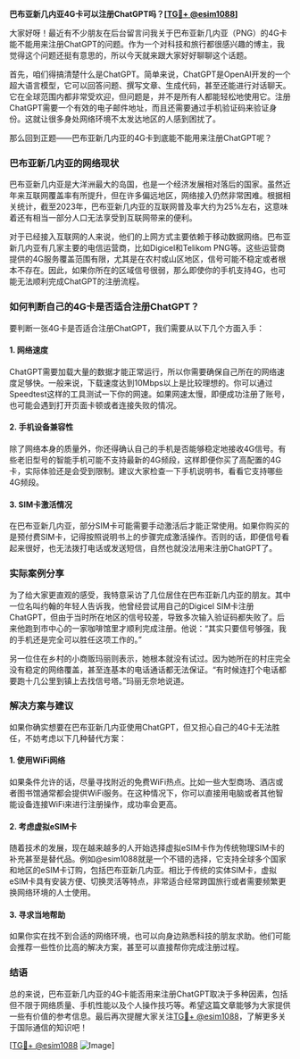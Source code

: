 **巴布亚新几内亚4G卡可以注册ChatGPT吗？[[TG💪+ @esim1088](https://t.me/s/esim1088)]**

大家好呀！最近有不少朋友在后台留言问我关于巴布亚新几内亚（PNG）的4G卡能不能用来注册ChatGPT的问题。作为一个对科技和旅行都很感兴趣的博主，我觉得这个问题还挺有意思的，所以今天就来跟大家好好聊聊这个话题。

首先，咱们得搞清楚什么是ChatGPT。简单来说，ChatGPT是OpenAI开发的一个超大语言模型，它可以回答问题、撰写文章、生成代码，甚至还能进行对话聊天。它在全球范围内都非常受欢迎，但问题是，并不是所有人都能轻松地使用它。注册ChatGPT需要一个有效的电子邮件地址，而且还需要通过手机验证码来验证身份。这就让很多身处网络环境不太发达地区的人感到困扰了。

那么回到正题——巴布亚新几内亚的4G卡到底能不能用来注册ChatGPT呢？

### 巴布亚新几内亚的网络现状

巴布亚新几内亚是大洋洲最大的岛国，也是一个经济发展相对落后的国家。虽然近年来互联网覆盖率有所提升，但在许多偏远地区，网络接入仍然非常困难。根据相关统计，截至2023年，巴布亚新几内亚的互联网普及率大约为25%左右，这意味着还有相当一部分人口无法享受到互联网带来的便利。

对于已经接入互联网的人来说，他们的上网方式主要依赖于移动数据网络。巴布亚新几内亚有几家主要的电信运营商，比如Digicel和Telikom PNG等。这些运营商提供的4G服务覆盖范围有限，尤其是在农村或山区地区，信号可能不稳定或者根本不存在。因此，如果你所在的区域信号很弱，那么即使你的手机支持4G，也可能无法顺利完成ChatGPT的注册流程。

### 如何判断自己的4G卡是否适合注册ChatGPT？

要判断一张4G卡是否适合注册ChatGPT，我们需要从以下几个方面入手：

#### 1. 网络速度
ChatGPT需要加载大量的数据才能正常运行，所以你需要确保自己所在的网络速度足够快。一般来说，下载速度达到10Mbps以上是比较理想的。你可以通过Speedtest这样的工具测试一下你的网速。如果网速太慢，即便成功注册了账号，也可能会遇到打开页面卡顿或者连接失败的情况。

#### 2. 手机设备兼容性
除了网络本身的质量外，你还得确认自己的手机是否能够稳定地接收4G信号。有些老旧型号的智能手机可能不支持最新的4G频段，这样即便你买了高配置的4G卡，实际体验还是会受到限制。建议大家检查一下手机说明书，看看它支持哪些4G频段。

#### 3. SIM卡激活情况
在巴布亚新几内亚，部分SIM卡可能需要手动激活后才能正常使用。如果你购买的是预付费SIM卡，记得按照说明书上的步骤完成激活操作。否则的话，即便信号看起来很好，也无法拨打电话或发送短信，自然也就没法用来注册ChatGPT了。

### 实际案例分享

为了给大家更直观的感受，我特意采访了几位居住在巴布亚新几内亚的朋友。其中一位名叫约翰的年轻人告诉我，他曾经尝试用自己的Digicel SIM卡注册ChatGPT，但由于当时所在地区的信号较差，导致多次输入验证码都失败了。后来他跑到市中心的一家咖啡馆里才顺利完成注册。他说：“其实只要信号够强，我的手机还是完全可以胜任这项工作的。”

另一位住在乡村的小商贩玛丽则表示，她根本就没有试过。因为她所在的村庄完全没有稳定的网络覆盖，甚至连基本的电话通话都无法保证。“有时候连打个电话都要跑十几公里到镇上去找信号塔。”玛丽无奈地说道。

### 解决方案与建议

如果你确实想要在巴布亚新几内亚使用ChatGPT，但又担心自己的4G卡无法胜任，不妨考虑以下几种替代方案：

#### 1. 使用WiFi网络
如果条件允许的话，尽量寻找附近的免费WiFi热点。比如一些大型商场、酒店或者图书馆通常都会提供WiFi服务。在这种情况下，你可以直接用电脑或者其他智能设备连接WiFi来进行注册操作，成功率会更高。

#### 2. 考虑虚拟eSIM卡
随着技术的发展，现在越来越多的人开始选择虚拟eSIM卡作为传统物理SIM卡的补充甚至是替代品。例如@esim1088就是一个不错的选择，它支持全球多个国家和地区的eSIM卡订购，包括巴布亚新几内亚。相比于传统的实体SIM卡，虚拟eSIM卡具有安装方便、切换灵活等特点，非常适合经常跨国旅行或者需要频繁更换网络环境的人士使用。

#### 3. 寻求当地帮助
如果你实在找不到合适的网络环境，也可以向身边熟悉科技的朋友求助。他们可能会推荐一些性价比高的解决方案，甚至可以直接帮你完成注册过程。

### 结语

总的来说，巴布亚新几内亚的4G卡能否用来注册ChatGPT取决于多种因素，包括但不限于网络质量、手机性能以及个人操作技巧等。希望这篇文章能够为大家提供一些有价值的参考信息。最后再次提醒大家关注[TG💪+ @esim1088](https://t.me/s/esim1088)，了解更多关于国际通信的知识吧！

[[TG💪+ @esim1088](https://t.me/s/esim1088) ![Image](https://i.postimg.cc/4NQfJmqS/Snipaste-2025-05-13-00-14-12.png)]